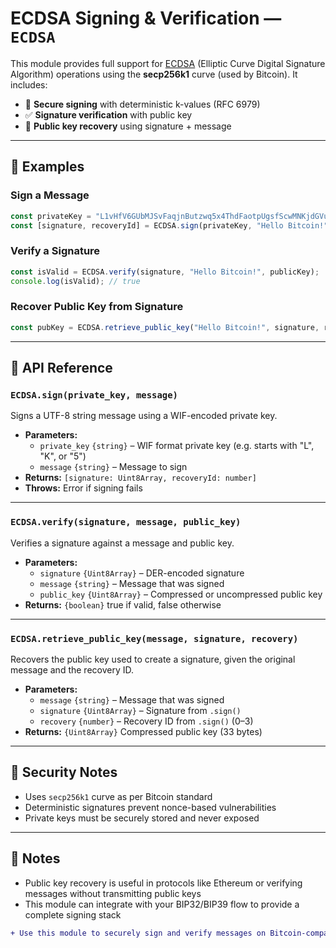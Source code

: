 # ECDSA Signing & Verification — `ECDSA`

This module provides full support for [ECDSA](https://en.bitcoin.it/wiki/Elliptic_Curve_Digital_Signature_Algorithm) (Elliptic Curve Digital Signature Algorithm) operations using the **secp256k1** curve (used by Bitcoin). It includes:

- 🔐 **Secure signing** with deterministic k-values (RFC 6979)
- ✅ **Signature verification** with public key
- 🔄 **Public key recovery** using signature + message

---

## 🧪 Examples

### Sign a Message
```js
const privateKey = "L1vHfV6GUbMJSvFaqjnButzwq5x4ThdFaotpUgsfScwMNKjdGVuS";
const [signature, recoveryId] = ECDSA.sign(privateKey, "Hello Bitcoin!");
```

### Verify a Signature
```js
const isValid = ECDSA.verify(signature, "Hello Bitcoin!", publicKey);
console.log(isValid); // true
```

### Recover Public Key from Signature
```js
const pubKey = ECDSA.retrieve_public_key("Hello Bitcoin!", signature, recoveryId);
```

---

## 🧠 API Reference

### `ECDSA.sign(private_key, message)`
Signs a UTF-8 string message using a WIF-encoded private key.

- **Parameters:**
  - `private_key` `{string}` – WIF format private key (e.g. starts with "L", "K", or "5")
  - `message` `{string}` – Message to sign
- **Returns:** `[signature: Uint8Array, recoveryId: number]`
- **Throws:** Error if signing fails

---

### `ECDSA.verify(signature, message, public_key)`
Verifies a signature against a message and public key.

- **Parameters:**
  - `signature` `{Uint8Array}` – DER-encoded signature
  - `message` `{string}` – Message that was signed
  - `public_key` `{Uint8Array}` – Compressed or uncompressed public key
- **Returns:** `{boolean}` true if valid, false otherwise

---

### `ECDSA.retrieve_public_key(message, signature, recovery)`
Recovers the public key used to create a signature, given the original message and the recovery ID.

- **Parameters:**
  - `message` `{string}` – Message that was signed
  - `signature` `{Uint8Array}` – Signature from `.sign()`
  - `recovery` `{number}` – Recovery ID from `.sign()` (0–3)
- **Returns:** `{Uint8Array}` Compressed public key (33 bytes)

---

## 🔐 Security Notes

- Uses `secp256k1` curve as per Bitcoin standard
- Deterministic signatures prevent nonce-based vulnerabilities
- Private keys must be securely stored and never exposed

---

## 📌 Notes

- Public key recovery is useful in protocols like Ethereum or verifying messages without transmitting public keys
- This module can integrate with your BIP32/BIP39 flow to provide a complete signing stack

```diff
+ Use this module to securely sign and verify messages on Bitcoin-compatible systems.
```
